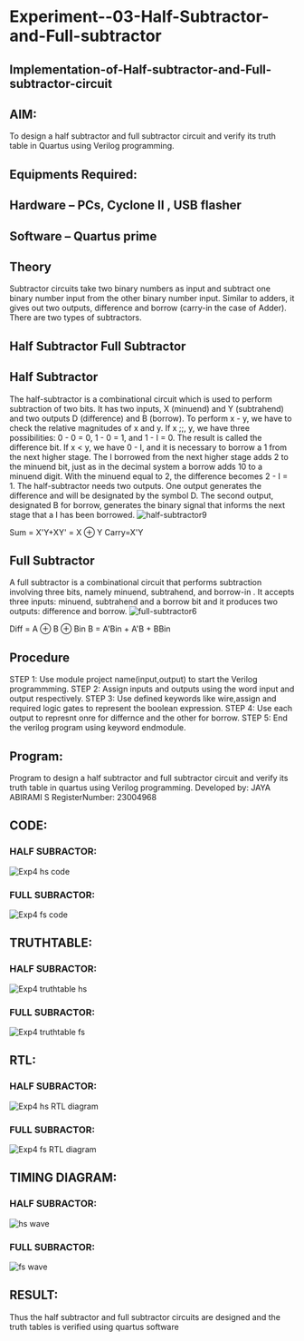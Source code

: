 # Experiment--03-Half-Subtractor-and-Full-subtractor
## Implementation-of-Half-subtractor-and-Full-subtractor-circuit
## AIM:
To design a half subtractor and full subtractor circuit and verify its truth table in Quartus using Verilog programming.

## Equipments Required:
## Hardware – PCs, Cyclone II , USB flasher
## Software – Quartus prime
## Theory
Subtractor circuits take two binary numbers as input and subtract one binary number input from the other binary number input. Similar to adders, it gives out two outputs, difference and borrow (carry-in the case of Adder). There are two types of subtractors.

## Half Subtractor Full Subtractor
## Half Subtractor
The half-subtractor is a combinational circuit which is used to perform subtraction of two bits. It has two inputs, X (minuend) and Y (subtrahend) and two outputs D (difference) and B (borrow). To perform x - y, we have to check the relative magnitudes of x and y. If x ;;, y, we have three possibilities: 0 - 0 = 0, 1 - 0 = 1, and 1 - I = 0. The result is called the difference bit. If x < y, we have 0 - I, and it is necessary to borrow a 1 from the next higher stage. The I borrowed from the next higher stage adds 2 to the minuend bit, just as in the decimal system a borrow adds 10 to a minuend digit. With the minuend equal to 2, the difference becomes 2 - I = 1. The half-subtractor needs two outputs. One output generates the difference and will be designated by the symbol D. The second output, designated B for borrow, generates the binary signal that informs the next stage that a I has been borrowed.
![half-subtractor9](https://user-images.githubusercontent.com/36288975/166112538-58c3bc7c-ee5d-4e6a-ac8d-8e8328efe27a.png)


Sum = X'Y+XY' = X ⊕ Y
Carry=X'Y

## Full Subtractor
A full subtractor is a combinational circuit that performs subtraction involving three bits, namely minuend, subtrahend, and borrow-in . It accepts three inputs: minuend, subtrahend and a borrow bit and it produces two outputs: difference and borrow. 
![full-subtractor6](https://user-images.githubusercontent.com/36288975/166112541-24c68359-3de8-4674-ae22-8272ffc385ed.png)


Diff = A ⊕ B ⊕ Bin B = A'Bin + A'B + BBin

## Procedure
STEP 1: Use module project name(input,output) to start the Verilog programmming.
STEP 2: Assign inputs and outputs using the word input and output respectively.
STEP 3: Use defined keywords like wire,assign and required logic gates to represent the boolean
expression.
STEP 4: Use each output to represnt onre for differnce and the other for borrow.
STEP 5: End the verilog program using keyword endmodule.

## Program:

Program to design a half subtractor and full subtractor circuit and verify its truth table in quartus using Verilog programming.
Developed by: JAYA ABIRAMI S
RegisterNumber:  23004968

## CODE:
### HALF SUBRACTOR:
![Exp4 hs code](https://github.com/JayaAbirami/Experiment--03-Half-Subtractor-and-Full-subtractor/assets/151487010/4493fcd5-cfa8-49c3-919e-7b25c2ef1f20)

### FULL SUBRACTOR:
![Exp4 fs code](https://github.com/JayaAbirami/Experiment--03-Half-Subtractor-and-Full-subtractor/assets/151487010/8f717479-9fea-4188-8043-061a3c6b9980)


## TRUTHTABLE:

### HALF SUBRACTOR:
![Exp4 truthtable hs](https://github.com/JayaAbirami/Experiment--03-Half-Subtractor-and-Full-subtractor/assets/151487010/0ea8090e-3042-4758-8f2f-8d5064413793)

### FULL SUBRACTOR:
![Exp4 truthtable fs](https://github.com/JayaAbirami/Experiment--03-Half-Subtractor-and-Full-subtractor/assets/151487010/340bbe3a-f738-4e3a-98d1-08027f6ce477)


## RTL:

### HALF SUBRACTOR:
![Exp4 hs RTL diagram](https://github.com/JayaAbirami/Experiment--03-Half-Subtractor-and-Full-subtractor/assets/151487010/0d6d4aa9-ffd4-4125-926b-c91a3cbd176a)

### FULL SUBRACTOR:
![Exp4 fs RTL diagram](https://github.com/JayaAbirami/Experiment--03-Half-Subtractor-and-Full-subtractor/assets/151487010/a4076649-170c-413a-9f05-172463f00dc0)


## TIMING DIAGRAM:

### HALF SUBRACTOR:
![hs wave](https://github.com/JayaAbirami/Experiment--03-Half-Subtractor-and-Full-subtractor/assets/151487010/5e0f1799-2b1c-4ce2-903c-61d8ae6f0871)

### FULL SUBRACTOR:
![fs wave](https://github.com/JayaAbirami/Experiment--03-Half-Subtractor-and-Full-subtractor/assets/151487010/20ccfd04-64f5-4dd4-b229-0ffd23defd51)


## RESULT:
Thus the half subtractor and full subtractor circuits are designed and the truth tables is verified
using quartus software
